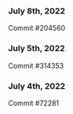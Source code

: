 ### July 8th, 2022

Commit #204560

### July 5th, 2022

Commit #314353


### July 4th, 2022

Commit #72281
